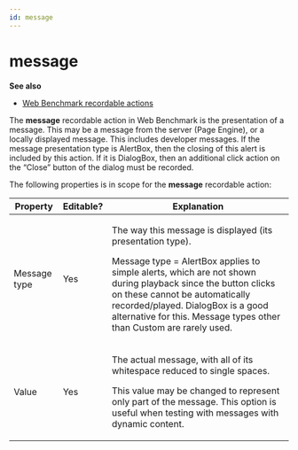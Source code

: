 ```yaml
---
id: message
---
```


# message

**See also**

- [Web Benchmark recordable actions](/docs/Web_and_app_UIs/Web_Benchmark_recordable_actions)

The **message** recordable action in Web Benchmark is the presentation of a message. This may be a message from the server (Page Engine), or a locally displayed message. This includes developer messages.
If the message presentation type is AlertBox, then the closing of this alert is included by this action. If it is DialogBox, then an additional click action on the “Close” button of the dialog must be recorded.

The following properties is in scope for the **message** recordable action:

|**Property**|**Editable?**|**Explanation**|
|--------|--------|--------|
|Message type|Yes     |<p>The way this message is displayed (its presentation type).</p><p>Message type = AlertBox applies to simple alerts, which are not shown during playback since the button clicks on these cannot be automatically recorded/played. DialogBox is a good alternative for this. Message types other than Custom are rarely used.</p>|
|Value   |Yes     |<p>The actual message, with all of its whitespace reduced to single spaces.</p><p>This value may be changed to represent only part of the message. This option is useful when testing with messages with dynamic content.</p>|



 